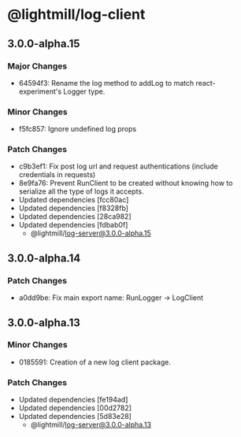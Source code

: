 # @lightmill/log-client

## 3.0.0-alpha.15

### Major Changes

- 64594f3: Rename the log method to addLog to match react-experiment's Logger type.

### Minor Changes

- f5fc857: Ignore undefined log props

### Patch Changes

- c9b3ef1: Fix post log url and request authentications (include credentials in requests)
- 8e9fa76: Prevent RunClient to be created without knowing how to serialize all the type of logs it accepts.
- Updated dependencies [fcc80ac]
- Updated dependencies [f8328fb]
- Updated dependencies [28ca982]
- Updated dependencies [fdbab0f]
  - @lightmill/log-server@3.0.0-alpha.15

## 3.0.0-alpha.14

### Patch Changes

- a0dd9be: Fix main export name: RunLogger -> LogClient

## 3.0.0-alpha.13

### Minor Changes

- 0185591: Creation of a new log client package.

### Patch Changes

- Updated dependencies [fe194ad]
- Updated dependencies [00d2782]
- Updated dependencies [5d83e28]
  - @lightmill/log-server@3.0.0-alpha.13
